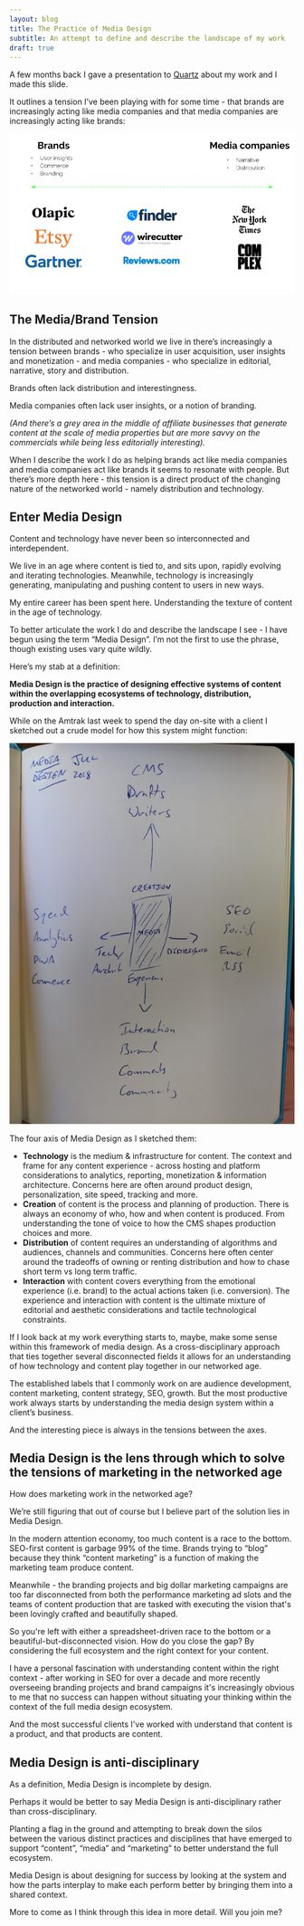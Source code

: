 ```yaml
---
layout: blog
title: The Practice of Media Design
subtitle: An attempt to define and describe the landscape of my work
draft: true
---
```


A few months back I gave a presentation to [Quartz](https://qz.com) about my work and I made this slide.

It outlines a tension I’ve been playing with for some time - that brands are increasingly acting like media companies and that media companies are increasingly acting like brands:

![](/images/mediabrand.png)

## The Media/Brand Tension

In the distributed and networked world we live in there’s increasingly a tension between brands - who specialize in user acquisition, user insights and monetization - and media companies - who specialize in editorial, narrative, story and distribution.

Brands often lack distribution and interestingness.

Media companies often lack user insights, or a notion of branding.

*(And there’s a grey area in the middle of affiliate businesses that generate content at the scale of media properties but are more savvy on the commercials while being less editorially interesting).*

When I describe the work I do as helping brands act like media companies and media companies act like brands it seems to resonate with people. But there’s more depth here - this tension is a direct product of the changing nature of the networked world - namely distribution and technology.

## Enter Media Design

Content and technology have never been so interconnected and interdependent.

We live in an age where content is tied to, and sits upon, rapidly evolving and iterating technologies. Meanwhile, technology is increasingly generating, manipulating and pushing content to users in new ways.

My entire career has been spent here. Understanding the texture of content in the age of technology.

To better articulate the work I do and describe the landscape I see - I have begun using the term “Media Design”. I’m not the first to use the phrase, though existing uses vary quite wildly.

Here’s my stab at a definition:

**Media Design is the practice of designing effective systems of content within the overlapping ecosystems of technology, distribution, production and interaction.**

While on the Amtrak  last week to spend the day on-site with a client I sketched out a crude model for how this system might function:

![](/images/mediadesign.jpg)

The four axis of Media Design as I sketched them:

- **Technology** is the medium & infrastructure for content. The context and frame for any content experience - across hosting and platform considerations to analytics, reporting, monetization & information architecture. Concerns here are often around product design, personalization, site speed, tracking and more.
- **Creation** of content is the process and planning of production. There is always an economy of who, how and when content is produced. From understanding the tone of voice to how the CMS shapes production choices and more.
- **Distribution** of content requires an understanding of algorithms and audiences, channels and communities. Concerns here often center around the tradeoffs of owning or renting distribution and how to chase short term vs long term traffic.
- **Interaction** with content covers everything from the emotional experience (i.e. brand) to the actual actions taken (i.e. conversion). The experience and interaction with content is the ultimate mixture of editorial and aesthetic considerations and tactile technological constraints.

If I look back at my work everything starts to, maybe, make some sense within this framework of media design. As a cross-disciplinary approach that ties together several disconnected fields it allows for an understanding of how technology and content play together in our networked age.

The established labels that I commonly work on are audience development, content marketing, content strategy, SEO, growth. But the most productive work always starts by understanding the media design system within a client’s business.

And the interesting piece is always in the tensions between the axes.

## Media Design is the lens through which to solve the tensions of marketing in the networked age

How does marketing work in the networked age?

We’re still figuring that out of course but I believe part of the solution lies in Media Design.

In the modern attention economy, too much content is a race to the bottom. SEO-first content is garbage 99% of the time. Brands trying to “blog” because they think “content marketing” is a function of making the marketing team produce content.

Meanwhile - the branding projects and big dollar marketing campaigns are too far disconnected from both the performance marketing ad slots and the teams of content production that are tasked with executing the vision that's been lovingly crafted and beautifully shaped.

So you're left with either a spreadsheet-driven race to the bottom or a beautiful-but-disconnected vision. How do you close the gap? By considering the full ecosystem and the right context for your content.

I have a personal fascination with understanding content within the right context - after working in SEO for over a decade and more recently overseeing branding projects and brand campaigns it's increasingly obvious to me that no success can happen without situating your thinking within the context of the full media design ecosystem.

And the most successful clients I've worked with understand that content is a product, and that products are content.

## Media Design is anti-disciplinary

As a definition, Media Design is incomplete by design.

Perhaps it would be better to say Media Design is anti-disciplinary rather than cross-disciplinary.

Planting a flag in the ground and attempting to break down the silos between the various distinct practices and disciplines that have emerged to support “content”, “media” and “marketing” to better understand the full ecosystem.

Media Design is about designing for success by looking at the system and how the parts interplay to make each perform better by bringing them into a shared context.

More to come as I think through this idea in more detail. Will you join me?